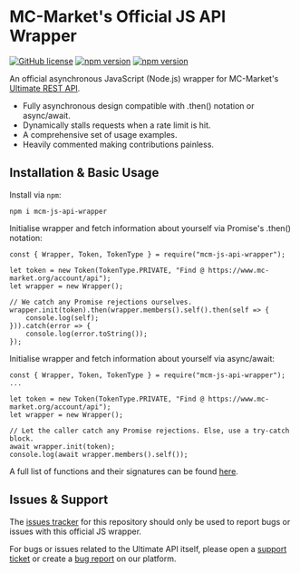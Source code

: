 # MC-Market's Official JS API Wrapper

[![GitHub license](https://img.shields.io/badge/license-MIT-007ec6)](https://github.com/Majored/mcm-js-api-wrapper/blob/main/LICENSE)
[![npm version](https://badge.fury.io/js/mcm-js-api-wrapper.svg)](https://www.npmjs.com/package/mcm-js-api-wrapper)
[![npm version](https://img.shields.io/badge/docs-passing-brightgreen)](https://mc-market-org.github.io/js-api-wrapper/)

An official asynchronous JavaScript (Node.js) wrapper for MC-Market's [Ultimate REST API](https://www.mc-market.org/wiki/ultimate-api/).

- Fully asynchronous design compatible with .then() notation or async/await.
- Dynamically stalls requests when a rate limit is hit.
- A comprehensive set of usage examples.
- Heavily commented making contributions painless.

## Installation & Basic Usage

Install via `npm`:

```
npm i mcm-js-api-wrapper
```

Initialise wrapper and fetch information about yourself via Promise's .then() notation:

```JS
const { Wrapper, Token, TokenType } = require("mcm-js-api-wrapper");

let token = new Token(TokenType.PRIVATE, "Find @ https://www.mc-market.org/account/api");
let wrapper = new Wrapper();

// We catch any Promise rejections ourselves.
wrapper.init(token).then(wrapper.members().self().then(self => {
    console.log(self);
})).catch(error => {
    console.log(error.toString());
});
```

Initialise wrapper and fetch information about yourself via async/await:

```JS
const { Wrapper, Token, TokenType } = require("mcm-js-api-wrapper");
...

let token = new Token(TokenType.PRIVATE, "Find @ https://www.mc-market.org/account/api");
let wrapper = new Wrapper();

// Let the caller catch any Promise rejections. Else, use a try-catch block.
await wrapper.init(token);
console.log(await wrapper.members().self());
```

A full list of functions and their signatures can be found [here](https://github.com/MC-Market-org/mcm-js-api-wrapper/blob/main/USAGE.md).

## Issues & Support

The [issues tracker](https://github.com/MC-Market-org/mcm-js-api-wrapper/issues) for this repository should only be used to report bugs or issues with this official JS wrapper.

For bugs or issues related to the Ultimate API itself, please open a [support ticket](https://www.mc-market.org/tickets/new) or create a [bug report](https://www.mc-market.org/suggestions/create-thread) on our platform.
